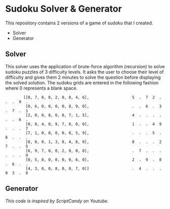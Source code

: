 # Sudoku Solver & Generator
This repository contains 2 versions of a game of sudoku that I created.
- Solver
- Generator

## Solver
This solver uses the application of brute-force algorithm (recursion) to solve sudoku puzzles of 3 difficulty levels. It asks the user to choose their level of difficulty and gives them 2 minutes to solve the question before displaying the solved solution. The sudoku grids are entered in the following fashion where 0 represents a blank space.

            [[0, 7, 0, 0, 2, 0, 0, 4, 6],                   5  .  7  2  .  .  .  9  .
             [0, 6, 0, 0, 0, 0, 8, 9, 0],                   .  .  6  .  3  .  7  .  1
             [2, 0, 0, 8, 0, 0, 7, 1, 5],                   4  .  .  .  .  .  .  6  .
             [0, 8, 4, 0, 9, 7, 0, 0, 0],                   1  .  .  4  9  .  .  .  7
             [7, 1, 0, 0, 0, 0, 0, 5, 9],                   .  .  .  5  .  8  .  .  .  
             [0, 0, 0, 1, 3, 0, 4, 8, 0],                   8  .  .  .  2  7  .  .  5
             [6, 9, 7, 0, 0, 2, 0, 0, 8],                   .  7  .  .  .  .  .  .  9
             [0, 5, 8, 0, 0, 0, 0, 6, 0],                   2  .  9  .  8  .  6  .  .
             [4, 3, 0, 0, 8, 0, 0, 7, 0]]                   .  4  .  .  .  9  3  .  8


## Generator


_This code is inspired by ScriptCandy on Youtube._
